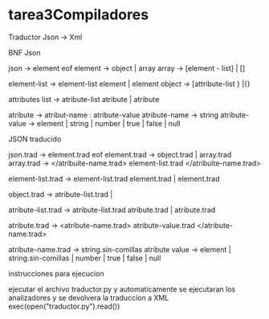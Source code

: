 # tarea3Compiladores
Traductor Json -> Xml

BNF Json

json → element eof 
element → object | array 
array -> [element - list] | []

element-list → element-list element | element 
object → [attribute-list } |{}

attributes list → atribute-list atribute | atribute

atribute → atribut-name : atribute-value 
atribute-name → string 
atribute-value → element | string | number | true | false | null

JSON traducido 

json.trad → element.trad eof 
element.trad → object.trad | array.trad 
array.trad → </atribuite-name.trad> element-list.trad </atribuite-name.trad>

element-list.trad → element-list.trad element.trad | element.trad

object.trad → <item> atribute-list.trad </item> | <item> </item>

atribute-list.trad → atribute-list.trad atribute.trad | atribute.trad

atribute.trad → <atribute-name.trad> atribute-value.trad </atribute-name.trad>

atribute-name.trad → string.sin-comillas 
atribute value → element | string.sin-comillas | number | true | false | null 



instrucciones para ejecucion 

ejecutar el archivo traductor.py y automaticamente se ejecutaran los analizadores y se devolvera la traduccion a XML 
exec(open("traductor.py").read())








